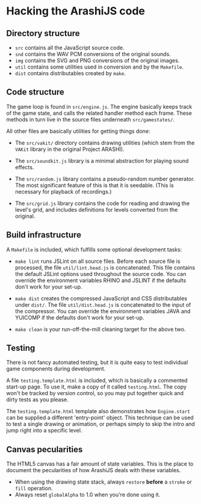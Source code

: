 # Hacking the ArashiJS code

## Directory structure

* `src` contains all the JavaScript source code.
* `snd` contains the WAV PCM conversions of the original sounds.
* `img` contains the SVG and PNG conversions of the original images.
* `util` contains some utilities used in conversion and by the `Makefile`.
* `dist` contains distributables created by `make`.

## Code structure

The game loop is found in `src/engine.js`. The engine basically keeps track of the game state, and
calls the related handler method each frame. These methods in turn live in the source files
underneath `src/gamestates/`.

All other files are basically utilities for getting things done:

* The `src/vakit/` directory contains drawing utilities (which stem from the `VAKit` library in the
original Project ARASHI).

* The `src/soundkit.js` library is a minimal abstraction for playing sound effects.

* The `src/random.js` library contains a pseudo-random number generator. The most significant
feature of this is that it is seedable. (This is necessary for playback of recordings.)

* The `src/grid.js` library contains the code for reading and drawing the level's grid, and
includes definitions for levels converted from the original.

## Build infrastructure

A `Makefile` is included, which fulfills some optional development tasks:

* `make lint` runs JSLint on all source files. Before each source file is processed, the file
`util/lint.head.js` is concatenated. This file contains the default JSLint options used throughout
the source code. You can override the environment variables RHINO and JSLINT if the defaults don't
work for your set-up.

* `make dist` creates the compressed JavaScript and CSS distributables under `dist/`. The file
`util/dist.head.js` is concatenated to the input of the compressor. You can override the
environment variables JAVA and YUICOMP if the defaults don't work for your set-up.

* `make clean` is your run-off-the-mill cleaning target for the above two.

## Testing

There is not fancy automated testing, but it is quite easy to test individual game components
during development.

A file `testing.template.html` is included, which is basically a commented start-up page. To use
it, make a copy of it called `testing.html`. The copy won't be tracked by version control, so you
may put together quick and dirty tests as you please.

The `testing.template.html` template also demonstrates how `Engine.start` can be supplied a
different 'entry-point' object. This technique can be used to test a single drawing or animation,
or perhaps simply to skip the intro and jump right into a specific level.

## Canvas pecularities

The HTML5 canvas has a fair amount of state variables. This is the place to document the
pecularities of how ArashiJS deals with these variables.

* When using the drawing state stack, always `restore` **before** a `stroke` or `fill` operation.
* Always reset `globalAlpha` to 1.0 when you're done using it.
